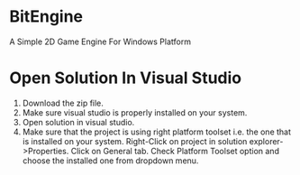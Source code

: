 # BitEngine
A Simple 2D Game Engine For Windows Platform

# Open Solution In Visual Studio
1) Download the zip file.
2) Make sure visual studio is properly installed on your system.
3) Open solution in visual studio.
4) Make sure that the project is using right platform toolset i.e. the one that is installed on your system.
   Right-Click on project in solution explorer->Properties. Click on General tab. Check Platform Toolset option and choose the installed      one from dropdown menu.
